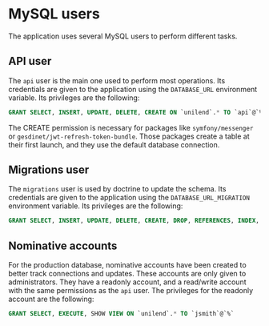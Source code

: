 # MySQL users

The application uses several MySQL users to perform different tasks.

## API user

The `api` user is the main one used to perform most operations.
Its credentials are given to the application using the `DATABASE_URL` environment variable.
Its privileges are the following:

```sql
GRANT SELECT, INSERT, UPDATE, DELETE, CREATE ON `unilend`.* TO `api`@`%`
```

The CREATE permission is necessary for packages like `symfony/messenger` or `gesdinet/jwt-refresh-token-bundle`.
Those packages create a table at their first launch, and they use the default database connection.

## Migrations user

The `migrations` user is used by doctrine to update the schema.
Its credentials are given to the application using the `DATABASE_URL_MIGRATION` environment variable.
Its privileges are the following:

```sql
GRANT SELECT, INSERT, UPDATE, DELETE, CREATE, DROP, REFERENCES, INDEX, ALTER, LOCK TABLES ON `unilend`.* TO `migrations`@`%`
```

## Nominative accounts

For the production database, nominative accounts have been created to better track connections and updates. These accounts are
only given to administrators. They have a readonly account, and a read/write account with the same permissions as the `api` user.
The privileges for the readonly account are the following:

```sql
GRANT SELECT, EXECUTE, SHOW VIEW ON `unilend`.* TO `jsmith`@`%`
```
